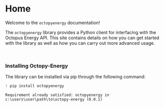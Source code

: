 # Home

Welcome to the `octopyenergy` documentation!

The `octopyenergy` library provides a Python client for interfacing with the Octopus Energy API. This site contains details on how you can get started with the library as well as how you can carry out more advanced usage. 

<br>

### Installing Octopy-Energy

The library can be installed via pip through the following command:


```python
! pip install octopyenergy
```
    Requirement already satisfied: octopyenergy in c:\users\user\path\to\octopy-energy (0.0.1)
    
